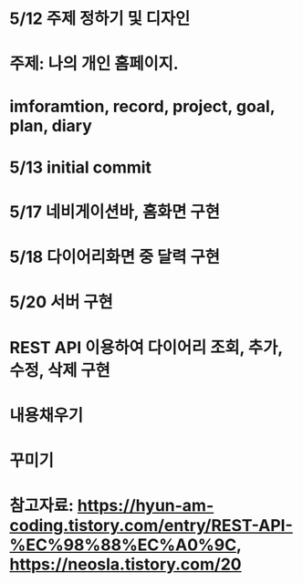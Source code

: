 # 5/12 주제 정하기 및 디자인

# 주제: 나의 개인 홈페이지.

# imforamtion, record, project, goal, plan, diary

# 5/13 initial commit

# 5/17 네비게이션바, 홈화면 구현

# 5/18 다이어리화면 중 달력 구현

# 5/20 서버 구현

# REST API 이용하여 다이어리 조회, 추가, 수정, 삭제 구현
# 내용채우기
# 꾸미기
# 참고자료: https://hyun-am-coding.tistory.com/entry/REST-API-%EC%98%88%EC%A0%9C, https://neosla.tistory.com/20
